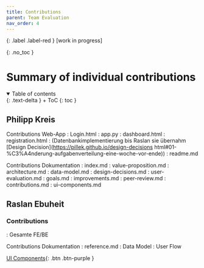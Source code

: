 ```yaml
---
title: Contributions
parent: Team Evaluation
nav_order: 4
---
```



{: .label .label-red }
[work in progress]

{: .no_toc }
# Summary of individual contributions

<details open markdown="block">
{: .text-delta }
<summary>Table of contents</summary>
+ ToC
{: toc }
</details>

## Philipp Kreis

Contributions Web-App
: Login.html
: app.py
: dashboard.html
: registration.html
: (Datenbankimplementierung bis Raslan sie übernahm [Design Decision](https://pillek.github.io/design-decisions html#01-%C3%A4nderung-aufgabenverteilung-eine-woche-vor-ende))
: readme.md

Contributions Dokumentation
: index.md
: value-proposition.md
: architecture.md
: data-model.md
: design-decisions.md
: user-evaluation.md
: goals.md
: improvements.md
: peer-review.md
: contributions.md
: ui-components.md


## Raslan Ebuheit

### Contributions
: Gesamte FE/BE


Contributions Dokumentation
: reference.md
: Data Model
: User Flow


[UI Components](https://pillek.github.io/ui-components.html){: .btn .btn-purple }
